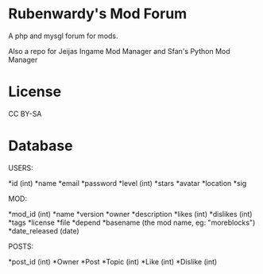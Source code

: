 Rubenwardy's Mod Forum
======================
 
A php and mysgl forum for mods.

Also a repo for Jeijas Ingame Mod Manager
and Sfan's Python Mod Manager

License
=======

CC BY-SA
 
Database
========

USERS:

*id   (int)
*name
*email
*password
*level  (int)
*stars
*avatar
*location
*sig

MOD:

*mod_id (int)
*name
*version
*owner
*description
*likes    (int)
*dislikes  (int)
*tags
*license
*file
*depend
*basename (the mod name, eg: "moreblocks")
*date_released  (date)

POSTS:

*post_id (int)
*Owner
*Post
*Topic (int)
*Like  (int)
*Dislike (int)